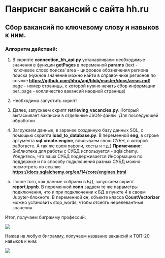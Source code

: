 # Панриснг вакансий с сайта hh.ru
## Сбор вакансий по ключевому слову и навыков к ним. 

### Алгоритм действий:

1) В скрипте **connection_hh_api.py** устанавливаем необходимые значения в функции **getPages**
в переменной **params** (text - 'ключевое слово поиска'
                         area - цифровое обозначения региона поиска 
                         (нужное значение можно найти в справочнике регионов по ссылке **https://github.com/hhru/api/blob/master/docs/areas.md**)
                         page - номер страницы, с которой нужно начать сбор информации
                         per_page - колличество вакансий наодной странице)

2) Необходимо запустить скрипт

3) Далее, запускаем скрипт **retrieving_vacancies.py**. Который вытаскивает вакансии в отдельные JSON-файлы. Для последующей обработки

4) Загружаем данные, в заранее созданную базу данных SQL, с помощью скрипта **load_to_database.py**. В переменной **eng**, в строке аргумента **sql.create.engine**,
вписываем свою СУБН, с которой работаете. А так же свом пароли, хосты и т.д.) 
**Примечание:** Библиотека для работы с СУБД используется - sqlalchemy. Убедитесь, что ваша СУБД поддерживается 
Информацию по поддержке и по способу подключения разных СУБД можно посмотреть по ссылке **https://docs.sqlalchemy.org/en/14/core/engines.html**

5) После того, как данные собраны в БД, запускаем скрипт **report.ipynb**. В переменной **conn** задаем те же параметры подключения, что и при подключении к БД в пункте 4 в своем Jupyter-блокноте. В переменной **cv**, объекте класса **CountVectorizer** можно установить stop_words, чтобы отсеять нерелевантные значения.

Итог, получаем биграмму профессий:

![](https://user-images.githubusercontent.com/77112597/149620856-1fa69b65-28d3-40dd-be22-03c17e29715e.jpg)

Нажав на любую биграмму, получаем название вакансий и ТОП-20 навыков к ним:

![](https://user-images.githubusercontent.com/77112597/149620947-4d60a92a-9d47-44a7-86cb-4e9e497db107.jpg)
